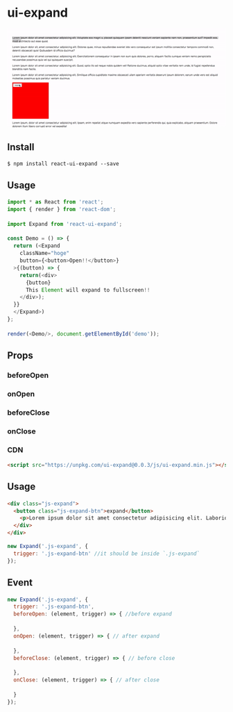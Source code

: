 # ui-expand

![](./assets/example.gif)

## Install

```
$ npm install react-ui-expand --save
```

## Usage

```js
import * as React from 'react';
import { render } from 'react-dom';

import Expand from 'react-ui-expand';

const Demo = () => {
  return (<Expand 
    className="hoge" 
    button={<button>Open!!</button>}
  >{(button) => {
    return(<div>
      {button}
      This Element will expand to fullscreen!!
    </div>);
  }}
  </Expand>)
};

render(<Demo/>, document.getElementById('demo'));
```

## Props

### beforeOpen

### onOpen

### beforeClose

### onClose

### CDN

```html
<script src="https://unpkg.com/ui-expand@0.0.3/js/ui-expand.min.js"></script>
```

## Usage

```html
<div class="js-expand">
  <button class="js-expand-btn">expand</button>
    <p>Lorem ipsum dolor sit amet consectetur adipisicing elit. Laboriosam, delectus vitae voluptas, corrupti ea expedita velit veniam accusamus repellat ex non esse ipsa harum laudantium veritatis excepturi, sapiente qui. Excepturi.</p>
  </div>
</div>
```

```js
new Expand('.js-expand', {
  trigger: '.js-expand-btn' //it should be inside `.js-expand`
});
```

## Event

```js
new Expand('.js-expand', {
  trigger: '.js-expand-btn',
  beforeOpen: (element, trigger) => { //before expand

  },
  onOpen: (element, trigger) => { // after expand

  },
  beforeClose: (element, trigger) => { // before close

  },
  onClose: (element, trigger) => { // after close

  }
});
```